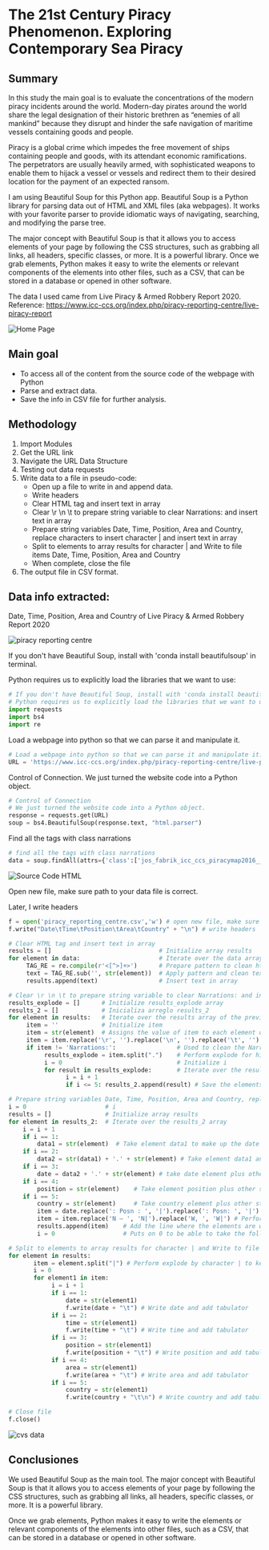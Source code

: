 # The 21st Century Piracy Phenomenon. Exploring Contemporary Sea Piracy

## Summary

In this study the main goal is to evaluate the concentrations of the modern piracy incidents around the world.
Modern-day pirates around the world share the legal designation of their historic brethren as “enemies of all mankind” because they disrupt and hinder the safe navigation of maritime vessels containing goods and people.

Piracy is a global crime which impedes the free movement of ships containing people and goods, with its attendant economic ramifications. The perpetrators are usually heavily armed, with sophisticated weapons to enable them to hijack a vessel or vessels and redirect them to their desired location for the payment of an expected ransom.

I am using Beautiful Soup for this Python app. Beautiful Soup is a Python library for parsing data out of HTML and XML files (aka webpages). It works with your favorite parser to provide idiomatic ways of navigating, searching, and modifying the parse tree. 

The major concept with Beautiful Soup is that it allows you to access elements of your page by following the CSS structures, such as grabbing all links, all headers, specific classes, or more. It is a powerful library. Once we grab elements, Python makes it easy to write the elements or relevant components of the elements into other files, such as a CSV, that can be stored in a database or opened in other software.

The data I used came from Live Piracy & Armed Robbery Report 2020. Reference: https://www.icc-ccs.org/index.php/piracy-reporting-centre/live-piracy-report

![Home Page](images/home.png)

## Main goal

+ To access all of the content from the source code of the webpage with Python
+ Parse and extract data. 
+ Save the info in CSV file for further analysis.

## Methodology

1. Import Modules
2. Get the URL link
3. Navigate the URL Data Structure
4. Testing out data requests
5. Write data to a file in pseudo-code:
    + Open up a file to write in and append data. 
    + Write headers
    + Clear HTML tag and insert text in array
    + Clear \r \n \t to prepare string variable to clear Narrations: and insert text in array
    + Prepare string variables Date, Time, Position, Area and Country, replace characters to insert character | and insert text in array
    + Split to elements to array results for character | and Write to file items Date, Time, Position, Area and Country
    + When complete, close the file
6. The output file in CSV format.

## Data info extracted:

Date, Time, Position, Area and Country of Live Piracy & Armed Robbery Report 2020

![piracy reporting centre](images/piracy_reporting_centre.png)

If you don't have Beautiful Soup, install with 'conda install beautifulsoup' in terminal.

Python requires us to explicitly load the libraries that we want to use:


```python
# If you don't have Beautiful Soup, install with 'conda install beautifulsoup' in terminal
# Python requires us to explicitly load the libraries that we want to use:
import requests
import bs4
import re
```

Load a webpage into python so that we can parse it and manipulate it.


```python
# Load a webpage into python so that we can parse it and manipulate it.
URL = 'https://www.icc-ccs.org/index.php/piracy-reporting-centre/live-piracy-report'
```

Control of Connection. We just turned the website code into a Python object. 


```python
# Control of Connection
# We just turned the website code into a Python object. 
response = requests.get(URL)
soup = bs4.BeautifulSoup(response.text, "html.parser")
```

Find all the tags with class narrations


```python
# find all the tags with class narrations
data = soup.findAll(attrs={'class':['jos_fabrik_icc_ccs_piracymap2016___narrations']})
```

![Source Code HTML](images/code.png)

Open new file, make sure path to your data file is correct.

Later, I write headers


```python
f = open('piracy_reporting_centre.csv','w') # open new file, make sure path to your data file is correct
f.write("Date\tTime\tPosition\tArea\tCountry" + "\n") # write headers
```


```python
# Clear HTML tag and insert text in array
results = []                              # Initialize array results
for element in data:                      # Iterate over the data array
     TAG_RE = re.compile(r'<[^>]+>')      # Prepare pattern to clean html tag from str (element) strings
     text = TAG_RE.sub('', str(element))  # Apply pattern and clean text html tag
     results.append(text)                 # Insert text in array
```


```python
# Clear \r \n \t to prepare string variable to clear Narrations: and insert text in array
results_explode = []      # Initialize results_explode array
results_2 = []            # Inicializa arreglo results_2
for element in results:   # Iterate over the results array of the previous cell
     item = ''            # Initialize item
     item = str(element)  # Assigns the value of item to each element of the results array
     item = item.replace('\r', '').replace('\n', '').replace('\t', '') # Replace item \r, \n, \t to clean string and work better on it
     if item != 'Narrations:':                 # Used to clean the Narrations: chain from the string:
          results_explode = item.split(".")    # Perform explode for him. to keep the elements of the first line where they are Date, Time, Position, Area and Country and eliminate the paragraph that follows the line
          i = 0                                # Initialize i
          for result in results_explode:       # Iterate over the results_explode array
                i = i + 1
                if i <= 5: results_2.append(result) # Save the elements where they can later be extracted Date, Time, Position, Area and Country 
```


```python
# Prepare string variables Date, Time, Position, Area and Country, replace characters to insert character | and insert text in array
i = 0                      # i
results = []               # Initialize array results
for element in results_2:  # Iterate over the results_2 array
    i = i + 1
    if i == 1: 
        data1 = str(element)  # Take element data1 to make up the date
    if i == 2: 
        data2 = str(data1) + '.' + str(element) # Take element data1 and concatenate str (element) to make up the date
    if i == 3: 
        date = data2 + '.' + str(element) # take date element plus other strings and concatenate str (element) to make up the date
    if i == 4: 
        position = str(element)    # Take element position plus other strings
    if i == 5: 
        country = str(element)     # Take country element plus other strings
        item = date.replace(': Posn : ', '|').replace(': Posn: ', '|').replace(': ', '|') + '.' + position.replace(' – ', '|') + '.' + country.replace('E, ', 'E|').replace('W, ', 'W|')
        item = item.replace('N – ', 'N|').replace('W, ', 'W|') # Performs replacement of : Posn : for |, : Posn: for |, : for |,  –  for |, E, for E|, W, for W| to form a line where the elements are well delimited Date, Time, Position, Area and Country by the separator |  
        results.append(item)    # Add the line where the elements are well delimited Date, Time, Position, Area and Country by the separator | to the array results
        i = 0                   # Puts on 0 to be able to take the following 5 results_2 array elements where are the useful elements to extract
```


```python
# Split to elements to array results for character | and Write to file items Date, Time, Position, Area and Country
for element in results:
       item = element.split("|") # Perform explode by character | to keep the elements Date, Time, Position, Area and Country
       i = 0
       for element1 in item:
            i = i + 1
            if i == 1: 
                date = str(element1)
                f.write(date + "\t") # Write date and add tabulator
            if i == 2: 
                time = str(element1)
                f.write(time + "\t") # Write time and add tabulator
            if i == 3: 
                position = str(element1)
                f.write(position + "\t") # Write position and add tabulator
            if i == 4: 
                area = str(element1)
                f.write(area + "\t") # Write area and add tabulator
            if i == 5: 
                country = str(element1)
                f.write(country + "\t\n") # Write country and add tabulator                
```


```python
# Close file
f.close()
```

![cvs data](images/cvs.png)

## Conclusiones

We used Beautiful Soup as the main tool. The major concept with Beautiful Soup is that it allows you to access elements of your page by following the CSS structures, such as grabbing all links, all headers, specific classes, or more. It is a powerful library.

 Once we grab elements, Python makes it easy to write the elements or relevant components of the elements into other files, such as a CSV, that can be stored in a database or opened in other software.
